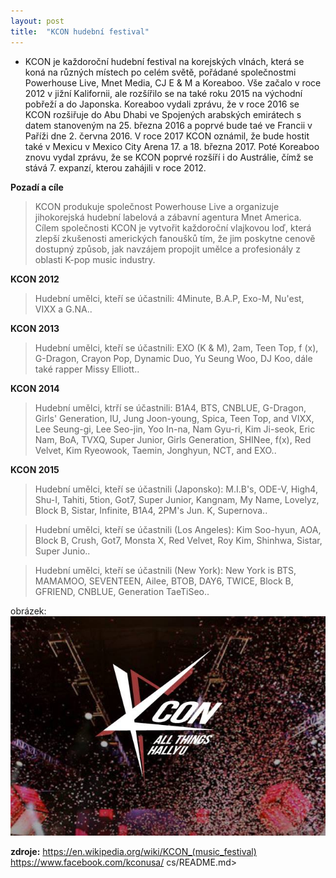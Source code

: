 ```yaml
---
layout: post
title:  "KCON hudební festival"
---
```


- KCON je každoroční hudební festival na korejských vlnách, která se koná na různých místech po celém světě, pořádané společnostmi Powerhouse Live, Mnet Media, CJ E & M a Koreaboo. Vše začalo v roce 2012 v jižní Kalifornii, ale rozšířilo se na také roku 2015 na východní pobřeží a do Japonska. Koreaboo vydali zprávu, že v roce 2016 se KCON rozšiřuje do Abu Dhabi ve Spojených arabských emirátech s datem stanoveným na 25. března 2016 a poprvé bude taé ve Francii v Paříži dne 2. června 2016. V roce 2017 KCON oznámil, že bude hostit také v Mexicu v Mexico City Arena 17. a 18. března 2017. Poté Koreaboo znovu vydal zprávu, že se KCON poprvé rozšíří i do Austrálie, čímž se stává 7. expanzí, kterou zahájili v roce 2012.

**Pozadí a cíle**
> KCON produkuje společnost Powerhouse Live a organizuje jihokorejská hudební labelová a zábavní agentura Mnet America. Cílem společnosti KCON je vytvořit každoroční vlajkovou loď, která zlepší zkušenosti amerických fanoušků tím, že jim poskytne cenově dostupný způsob, jak navzájem propojit umělce a profesionály z oblasti K-pop music industry. 

**KCON 2012** 
>Hudební umělci, kteří se účastnili: 4Minute, B.A.P, Exo-M, Nu'est, VIXX a G.NA.. 

**KCON 2013** 
>Hudební umělci, kteří se účastnili: EXO (K & M), 2am, Teen Top, f (x), G-Dragon, Crayon Pop, Dynamic Duo, Yu Seung Woo, DJ Koo, dále také rapper Missy Elliott..

**KCON 2014**
>Hudební umělci, ktrří se účastnili: B1A4, BTS, CNBLUE, G-Dragon, Girls' Generation, IU, Jung Joon-young, Spica, Teen Top, and VIXX, Lee Seung-gi, Lee Seo-jin, Yoo In-na, Nam Gyu-ri, Kim Ji-seok, Eric Nam, BoA, TVXQ, Super Junior, Girls Generation, SHINee, f(x), Red Velvet, Kim Ryeowook, Taemin, Jonghyun, NCT, and EXO..

**KCON 2015**
>Hudební umělci, kteří se účastnili (Japonsko):  M.I.B's, ODE-V, High4, Shu-I, Tahiti, 5tion, Got7, Super Junior, Kangnam, My Name, Lovelyz, Block B, Sistar, Infinite, B1A4, 2PM's Jun. K, Supernova..

>Hudební umělci, kteří se účastnili (Los Angeles): Kim Soo-hyun, AOA, Block B, Crush, Got7, Monsta X, Red Velvet, Roy Kim, Shinhwa, Sistar, Super Junio..

>Hudební umělci, kteří se účastnili (New York): New York is BTS, MAMAMOO, SEVENTEEN, Ailee, BTOB, DAY6, TWICE, Block B, GFRIEND, CNBLUE, Generation TaeTiSeo..

obrázek:
![KCON](/images/kcon_header_0.jpg)

**zdroje:** 
https://en.wikipedia.org/wiki/KCON_(music_festival)
https://www.facebook.com/kconusa/
cs/README.md>
